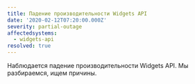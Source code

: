 ```yaml
---
title: Падение производительности Widgets API
date: '2020-02-12T07:20:00.000Z'
severity: partial-outage
affectedsystems:
  - widgets-api
resolved: true
---
```

Наблюдается падение производительности Widgets API. Мы разбираемся, ищем причины.

<!--- language code: ru -->
